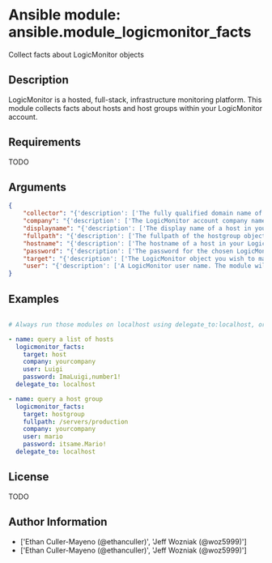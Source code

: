 # Ansible module: ansible.module_logicmonitor_facts


Collect facts about LogicMonitor objects

## Description

LogicMonitor is a hosted, full-stack, infrastructure monitoring platform.
This module collects facts about hosts and host groups within your LogicMonitor account.

## Requirements

TODO

## Arguments

``` json
{
    "collector": "{'description': ['The fully qualified domain name of a collector in your LogicMonitor account.', 'This is optional for querying a LogicMonitor host when a displayname is specified.', 'This is required for querying a LogicMonitor host when a displayname is not specified.']}",
    "company": "{'description': ['The LogicMonitor account company name. If you would log in to your account at "superheroes.logicmonitor.com" you would use "superheroes".'], 'required': True}",
    "displayname": "{'description': ['The display name of a host in your LogicMonitor account or the desired display name of a device to add into monitoring.'], 'default': 'hostname -f'}",
    "fullpath": "{'description': ['The fullpath of the hostgroup object you would like to manage.', 'Recommend running on a single ansible host.', 'Required for management of LogicMonitor host groups (target=hostgroup).']}",
    "hostname": "{'description': ['The hostname of a host in your LogicMonitor account, or the desired hostname of a device to add into monitoring.', 'Required for managing hosts (target=host).'], 'default': 'hostname -f'}",
    "password": "{'description': ['The password for the chosen LogicMonitor User.', 'If an md5 hash is used, the digest flag must be set to true.'], 'required': True}",
    "target": "{'description': ['The LogicMonitor object you wish to manage.'], 'required': True, 'choices': ['host', 'hostgroup']}",
    "user": "{'description': ['A LogicMonitor user name. The module will authenticate and perform actions on behalf of this user.'], 'required': True}",
}
```

## Examples


``` yaml

# Always run those modules on localhost using delegate_to:localhost, or localaction

- name: query a list of hosts
  logicmonitor_facts:
    target: host
    company: yourcompany
    user: Luigi
    password: ImaLuigi,number1!
  delegate_to: localhost

- name: query a host group
  logicmonitor_facts:
    target: hostgroup
    fullpath: /servers/production
    company: yourcompany
    user: mario
    password: itsame.Mario!
  delegate_to: localhost

```

## License

TODO

## Author Information
  - ['Ethan Culler-Mayeno (@ethanculler)', 'Jeff Wozniak (@woz5999)']
  - ['Ethan Culler-Mayeno (@ethanculler)', 'Jeff Wozniak (@woz5999)']
